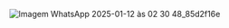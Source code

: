 ![Imagem WhatsApp 2025-01-12 às 02 30 48_85d2f16e](https://github.com/user-attachments/assets/3d306ee8-06d4-465f-84ff-8172d5db8088)
